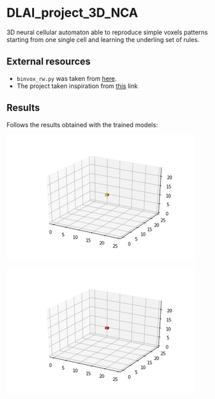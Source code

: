 # DLAI_project_3D_NCA
3D neural cellular automaton able to reproduce simple voxels patterns starting from one single cell and learning the underling set of rules.

## External resources
- <code>binvox_rw.py</code> was taken from [here]( https://github.com/dimatura/binvox-rw-py). 
- The project taken inspiration from [this](https://distill.pub/2020/growing-ca/) link

## Results
Follows the results obtained with the trained models:

![Cow model gif](./cow_model_fpf_n_100.gif)

![Fox model gif](./fox_model_fpf_n_100.gif)

